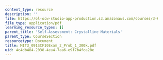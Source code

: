 ```yaml
---
content_type: resource
description: ''
file: https://ol-ocw-studio-app-production.s3.amazonaws.com/courses/3-091sc-introduction-to-solid-state-chemistry-fall-2010/4c4db48420384ea47aa6e9f7b4fca28e_MIT3_091SCF10Exam_2_Prob_1_300k.pdf
file_type: application/pdf
learning_resource_types: []
parent_title: 'Self-Assessment: Crystalline Materials'
parent_type: CourseSection
resourcetype: Document
title: MIT3_091SCF10Exam_2_Prob_1_300k.pdf
uid: 4c4db484-2038-4ea4-7aa6-e9f7b4fca28e
---
```

